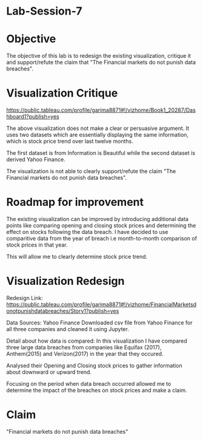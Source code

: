 # Lab-Session-7

# Objective

The objective of this lab is to redesign the existing visualization, critique it and support/refute the claim that "The Financial markets do not punish data breaches".


# Visualization Critique

https://public.tableau.com/profile/garima8871#!/vizhome/Book1_20287/Dashboard1?publish=yes

The above visualization does not make a clear or persuasive argument. It uses two datasets which are essentially displaying the same information, which is stock price trend over last twelve months.

The first dataset is from Information is Beautiful while the second dataset is derived Yahoo Finance. 

The visualization is not able to clearly support/refute the claim "The Financial markets do not punish data breaches".

# Roadmap for improvement

The existing visualization can be improved by introducing additional data points like comparing opening and closing stock prices and determining the effect on stocks following the data breach. I have decided to use comparitive data from the year of breach i.e month-to-month comparison of stock prices in that year.

This will allow me to clearly determine stock price trend.

# Visualization Redesign

Redesign Link:
https://public.tableau.com/profile/garima8871#!/vizhome/FinancialMarketsdonotpunishdatabreaches/Story1?publish=yes

Data Sources: Yahoo Finance
Downloaded csv file from Yahoo Finance for all three companies and cleaned it using Jupyter.

Detail about how data is compared: 
In this visualization I have compared three large data breaches from companies like Equifax (2017), Anthem(2015) and Verizon(2017) in the year that they occured.

Analysed their Opening and Closing stock prices to gather information about downward or upward trend. 

Focusing on the period when data breach occurred allowed me to determine the impact of the breaches on stock prices and make a claim.


# Claim
"Financial markets do not punish data breaches"
